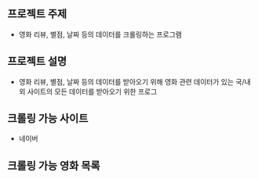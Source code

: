 ###
## 프로젝트 주제
- 영화 리뷰, 별점, 날짜 등의 데이터를 크롤링하는 프로그램

## 프로젝트 설명
- 영화 리뷰, 별점, 날짜 등의 데이터를 받아오기 위해 영화 관련 데이터가 있는 국/내외 사이트의 모든 데이터를 받아오기 위한 프로그

## 크롤링 가능 사이트
- 네이버

## 크롤링 가능 영화 목록

